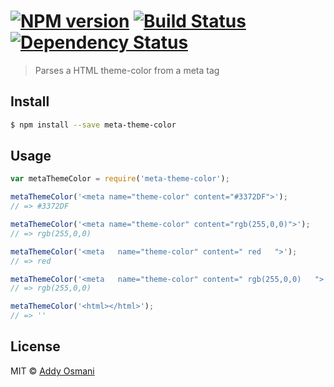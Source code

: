 #  [![NPM version][npm-image]][npm-url] [![Build Status][travis-image]][travis-url] [![Dependency Status][daviddm-url]][daviddm-image]

> Parses a HTML theme-color from a meta tag


## Install

```sh
$ npm install --save meta-theme-color
```


## Usage

```js
var metaThemeColor = require('meta-theme-color');

metaThemeColor('<meta name="theme-color" content="#3372DF">');
// => #3372DF

metaThemeColor('<meta name="theme-color" content="rgb(255,0,0)">');
// => rgb(255,0,0)

metaThemeColor('<meta   name="theme-color" content=" red   ">');
// => red

metaThemeColor('<meta   name="theme-color" content=" rgb(255,0,0)   ">');
// => rgb(255,0,0)

metaThemeColor('<html></html>');
// => ''
```


## License

MIT © [Addy Osmani](addyosmani.com)


[npm-url]: https://npmjs.org/package/meta-theme-color
[npm-image]: https://badge.fury.io/js/meta-theme-color.svg
[travis-url]: https://travis-ci.org/addyosmani/meta-theme-color
[travis-image]: https://travis-ci.org/addyosmani/meta-theme-color.svg?branch=master
[daviddm-url]: https://david-dm.org/addyosmani/meta-theme-color.svg?theme=shields.io
[daviddm-image]: https://david-dm.org/addyosmani/meta-theme-color
